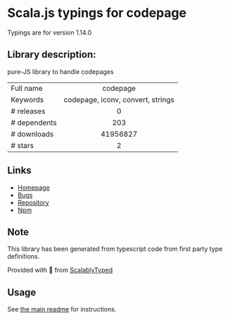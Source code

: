 
# Scala.js typings for codepage

Typings are for version 1.14.0

## Library description:
pure-JS library to handle codepages

|                    |                 |
| ------------------ | :-------------: |
| Full name          | codepage |
| Keywords           | codepage, iconv, convert, strings |
| # releases         | 0 |
| # dependents       | 203 |
| # downloads        | 41956827 |
| # stars            | 2 |

## Links
- [Homepage](http://sheetjs.com/opensource)
- [Bugs](https://github.com/SheetJS/js-codepage/issues)
- [Repository](https://github.com/SheetJS/js-codepage)
- [Npm](https://www.npmjs.com/package/codepage)
    


## Note
This library has been generated from typescript code from first party type definitions.

Provided with :purple_heart: from [ScalablyTyped](https://github.com/oyvindberg/ScalablyTyped)

## Usage
See [the main readme](../../readme.md) for instructions.


